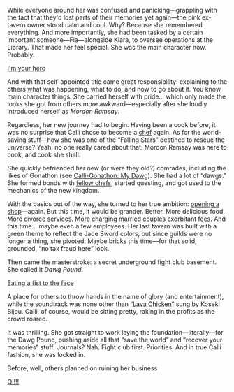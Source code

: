 While everyone around her was confused and panicking—grappling with the fact that they'd lost parts of their memories yet again—the pink ex-tavern owner stood calm and cool. Why? Because she remembered everything. And more importantly, she had been tasked by a certain important someone—Fia—alongside Kiara, to oversee operations at the Library. That made her feel special. She was the main character now. Probably.

[I'm your hero](#embed:https://www.youtube.com/live/aqhG1kmmkec?si=d-oTxkczcDfoDeMa&t=1009)

And with that self-appointed title came great responsibility: explaining to the others what was happening, what to do, and how to go about it. You know, main character things. She carried herself with pride… which only made the looks she got from others more awkward—especially after she loudly introduced herself as *Mordon Ramsay*.

Regardless, her new journey had to begin. Having been a cook before, it was no surprise that Calli chose to become a [chef](https://www.youtube.com/live/aqhG1kmmkec?si=vJIwAPJzVnd5H6Yo&t=1666) again. As for the world-saving stuff—how she was one of the “Falling Stars” destined to rescue the universe? Yeah, no one really cared about that. Mordon Ramsay was here to cook, and cook she shall.

She quickly befriended her new (or were they old?) comrades, including the likes of Gonathon (see [Calli-Gonathon: My Dawg](#edge:calli-gigi-bottom-1-bottom-3)). She had a lot of “dawgs.” She formed bonds with [fellow chefs](https://www.youtube.com/live/aqhG1kmmkec?si=3GeaCgPBFqQL-cAU&t=3179), started questing, and got used to the mechanics of the new kingdom.

With the basics out of the way, she turned to her true ambition: [opening a shop](https://www.youtube.com/live/aqhG1kmmkec?si=Y4GcVRFhNDwNYn6w&t=4391)—again. But this time, it would be grander. Better. More delicious food. More divorce services. More charging married couples exorbitant fees. And this time… maybe even a few employees. Her last tavern was built with a green theme to reflect the Jade Sword colors, but since guilds were no longer a thing, she pivoted. Maybe bricks this time—for that solid, grounded, “no tax fraud here” look.

Then came the masterstroke: a secret underground fight club basement. She called it *Dawg Pound*. 

[Eating a fist to the face](#embed:https://www.youtube.com/live/aqhG1kmmkec?si=7bkRNUPKvlz0tZ7i&t=9404)

A place for others to throw hands in the name of glory (and entertainment), while the soundtrack was none other than [“Lava Chicken”](https://www.youtube.com/live/aqhG1kmmkec?si=xfsHwyAD0T8QPExJ&t=12501) sung by Koseki Bijou. Calli, of course, would be sitting pretty, raking in the profits as the crowd roared.

It was thrilling. She got straight to work laying the foundation—literally—for the Dawg Pound, pushing aside all that “save the world” and “recover your memories” stuff. Journals? Nah. Fight club first. Priorities. And in true Calli fashion, she was locked in.

Before, well, others planned on ruining her business

[OI!!!](#embed:https://www.youtube.com/live/aqhG1kmmkec?si=_NKA4AiEGnoMhNqK&t=15668)